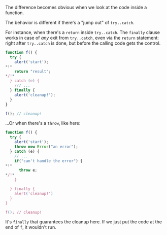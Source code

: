 The difference becomes obvious when we look at the code inside a function.

The behavior is different if there's a "jump out" of `try..catch`.

For instance, when there's a `return` inside `try..catch`. The `finally` clause works in case of *any* exit from `try..catch`, even via the `return` statement: right after `try..catch` is done, but before the calling code gets the control.

```js run
function f() {
  try {
    alert('start');
*!*
    return "result";
*/!*
  } catch (e) {
    /// ...
  } finally {
    alert('cleanup!');
  }
}

f(); // cleanup!
```

...Or when there's a `throw`, like here:

```js run
function f() {
  try {
    alert('start');
    throw new Error("an error");
  } catch (e) {
    // ...
    if("can't handle the error") {
*!*
      throw e;
*/!*
    }

  } finally {
    alert('cleanup!')
  }
}

f(); // cleanup!
```

It's `finally` that guarantees the cleanup here. If we just put the code at the end of `f`, it wouldn't run.

